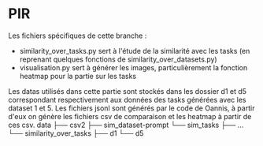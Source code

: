 # PIR

Les fichiers spécifiques de cette branche :
- similarity_over_tasks.py sert à l'étude de la similarité avec les tasks (en reprenant quelques fonctions de similarity_over_datasets.py)
- visualisation.py sert à générer les images, particulièrement la fonction heatmap pour la partie sur les tasks

Les datas utilisés dans cette partie sont stockés dans les dossier d1 et d5 correspondant respectivement aux données des tasks générées avec les dataset 1 et 5.
Les fichiers jsonl sont générés par le code de Oannis, à partir d'eux on génère les fichiers csv de comparaison et les heatmap à partir de ces csv.
data
├── csv2
├── sim_dataset-prompt
└── sim_tasks
    ├── ...
    └── similarity_over_tasks
        ├── d1
        └── d5




